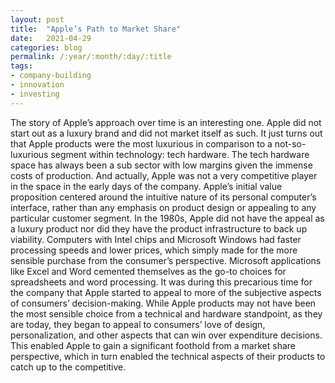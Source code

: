 ```yaml
---
layout: post
title:  "Apple’s Path to Market Share"
date:   2021-04-29
categories: blog
permalink: /:year/:month/:day/:title
tags:
- company-building
- innovation
- investing
---
```


The story of Apple’s approach over time is an interesting one. Apple did not start out as a luxury brand and did not market itself as such. It just turns out that Apple products were the most luxurious in comparison to a not-so-luxurious segment within technology: tech hardware. The tech hardware space has always been a sub sector with low margins given the immense costs of production. And actually, Apple was not a very competitive player in the space in the early days of the company. Apple’s initial value proposition centered around the intuitive nature of its personal computer’s interface, rather than any emphasis on product design or appealing to any particular customer segment. In the 1980s, Apple did not have the appeal as a luxury product nor did they have the product infrastructure to back up viability. Computers with Intel chips and Microsoft Windows had faster processing speeds and lower prices, which simply made for the more sensible purchase from the consumer’s perspective. Microsoft applications like Excel and Word cemented themselves as the go-to choices for spreadsheets and word processing. It was during this precarious time for the company that Apple started to appeal to more of the subjective aspects of consumers’ decision-making. While Apple products may not have been the most sensible choice from a technical and hardware standpoint, as they are today, they began to appeal to consumers’ love of design, personalization, and other aspects that can win over expenditure decisions. This enabled Apple to gain a significant foothold from a market share perspective, which in turn enabled the technical aspects of their products to catch up to the competitive.
